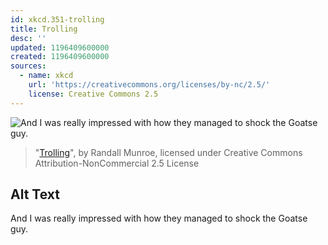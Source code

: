 ```yaml
---
id: xkcd.351-trolling
title: Trolling
desc: ''
updated: 1196409600000
created: 1196409600000
sources:
  - name: xkcd
    url: 'https://creativecommons.org/licenses/by-nc/2.5/'
    license: Creative Commons 2.5
---
```

![And I was really impressed with how they managed to shock the Goatse guy.](https://imgs.xkcd.com/comics/trolling.png)
> "[Trolling](https://xkcd.com/351/)", by Randall Munroe, licensed under Creative Commons Attribution-NonCommercial 2.5 License

## Alt Text
And I was really impressed with how they managed to shock the Goatse guy.
